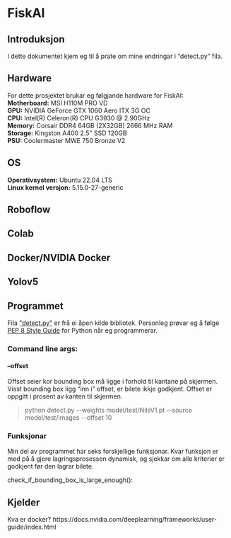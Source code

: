<h1>FiskAI</h1>

<h2>Introduksjon</h2>
<p>I dette dokumentet kjem eg til å prate om mine endringar i “detect.py” fila.</p>

<h2>Hardware</h2>
<p>For dette prosjektet brukar eg følgjande hardware for FiskAI:<br>
<strong>Motherboard:</strong> MSI H110M PRO VD<br>
<strong>GPU:</strong> NVIDIA GeForce GTX 1060 Aero ITX 3G OC<br>
<strong>CPU:</strong> Intel(R) Celeron(R) CPU G3930 @ 2.90GHz<br>
<strong>Memory:</strong> Corsair DDR4 64GB (2X32GB) 2666 MHz RAM<br>
<strong>Storage:</strong> Kingston A400 2.5" SSD 120GB<br>
<strong>PSU:</strong> Coolermaster MWE 750 Bronze V2</p>

<h2>OS</h2>
<p><strong>Operativsystem:</strong> Ubuntu 22.04 LTS<br>
<strong>Linux kernel versjon:</strong> 5.15.0-27-generic</p>

<h2>Roboflow</h2>

<h2>Colab</h2>

<h2>Docker/NVIDIA Docker</h2>
<p> </p>
<h2>Yolov5</h2>

<h2>Programmet</h2>
<p>Fila <a href="https://github.com/ultralytics/yolov5/blob/master/detect.py" target="_blank">"detect.py"</a> er frå ei åpen kilde bibliotek. Personleg prøvar eg å følge <a href="https://peps.python.org/pep-0008/" target="_blank">PEP 8 Style Guide</a> for Python når eg programmerar.</p>

<h3>Command line args:</h3>


<h4>–offset</h4>
<p>Offset seier kor bounding box må ligge i forhold til kantane på skjermen. Visst bounding box ligg “inn i” offset, er bilete ikkje godkjent. Offset er oppgitt i prosent av kanten til skjermen.</p>

> python detect.py --weights model/test/NilsV1.pt --source model/test/images --offset 10

<h3>Funksjonar</h3>
<p>Min del av programmet har seks forskjellige funksjonar. Kvar funksjon er med på å gjere lagringsprosessen dynamisk, og sjekkar om alle kriterier er godkjent før den lagrar bilete.</p>

</h4>check_if_bounding_box_is_large_enough():</h4>



<h2>Kjelder</h2>
Kva er docker?
https://docs.nvidia.com/deeplearning/frameworks/user-guide/index.html
